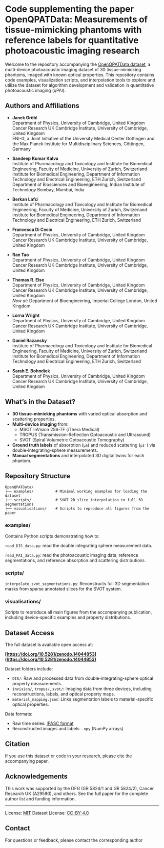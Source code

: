 # Code supplementing the paper OpenQPATData: Measurements of tissue-mimicking phantoms with reference labels for quantitative photoacoustic imaging research

Welcome to the repository accompanying the [OpenQPATData dataset](https://doi.org/10.5281/zenodo.14044853),
a multi-device photoacoustic imaging dataset of 30 tissue-mimicking phantoms,
imaged with known optical properties.
This repository contains code examples, visualization scripts,
and interpolation tools to explore and utilize the dataset
for algorithm development and validation in quantitative photoacoustic imaging (qPAI).

## Authors and Affiliations

- **Janek Gröhl**  
  Department of Physics, University of Cambridge, United Kingdom  
  Cancer Research UK Cambridge Institute, University of Cambridge, United Kingdom  
  ENI-G, a Joint Initiative of the University Medical Center Göttingen and the Max Planck Institute for Multidisciplinary Sciences, Göttingen, Germany  

- **Sandeep Kumar Kalva**  
  Institute of Pharmacology and Toxicology and Institute for Biomedical Engineering, Faculty of Medicine, University of Zurich, Switzerland  
  Institute for Biomedical Engineering, Department of Information Technology and Electrical Engineering, ETH Zurich, Switzerland  
  Department of Biosciences and Bioengineering, Indian Institute of Technology Bombay, Mumbai, India  

- **Berkan Lafci**  
  Institute of Pharmacology and Toxicology and Institute for Biomedical Engineering, Faculty of Medicine, University of Zurich, Switzerland  
  Institute for Biomedical Engineering, Department of Information Technology and Electrical Engineering, ETH Zurich, Switzerland  

- **Francesca Di Cecio**  
  Department of Physics, University of Cambridge, United Kingdom  
  Cancer Research UK Cambridge Institute, University of Cambridge, United Kingdom  

- **Ran Tao**  
  Department of Physics, University of Cambridge, United Kingdom  
  Cancer Research UK Cambridge Institute, University of Cambridge, United Kingdom  

- **Thomas R. Else**  
  Department of Physics, University of Cambridge, United Kingdom  
  Cancer Research UK Cambridge Institute, University of Cambridge, United Kingdom  
  *Now at:* Department of Bioengineering, Imperial College London, United Kingdom  

- **Lorna Wright**  
  Department of Physics, University of Cambridge, United Kingdom  
  Cancer Research UK Cambridge Institute, University of Cambridge, United Kingdom  

- **Daniel Razansky**  
  Institute of Pharmacology and Toxicology and Institute for Biomedical Engineering, Faculty of Medicine, University of Zurich, Switzerland  
  Institute for Biomedical Engineering, Department of Information Technology and Electrical Engineering, ETH Zurich, Switzerland  

- **Sarah E. Bohndiek**  
  Department of Physics, University of Cambridge, United Kingdom  
  Cancer Research UK Cambridge Institute, University of Cambridge, United Kingdom  

## What’s in the Dataset?

- **30 tissue-mimicking phantoms** with varied optical absorption and scattering properties.
- **Multi-device imaging** from:
  - MSOT InVision 256-TF (iThera Medical)
  - TROPUS (Transmission–Reflection Optoacoustic and Ultrasound)
  - SVOT (Spiral Volumetric Optoacoustic Tomography)
- **Ground truth labels** of absorption (`μa`) and reduced scattering (`μs′`) via double-integrating-sphere measurements.
- **Manual segmentations** and interpolated 3D digital twins for each phantom.

## Repository Structure

```
OpenQPATData/
├── examples/          # Minimal working examples for loading the dataset
├── scripts/           # SVOT 2D slice interpolation to full 3D segmentations
├── visualisations/    # Scripts to reproduce all figures from the paper
```

### examples/
Contains Python scripts demonstrating how to:

`read_DIS_data.py`: read the double integrating sphere measurement data.

`read_PAI_data.py`: read the photoacoustic imaging data, reference segmentations,
and reference absorption and scattering distributions.

### scripts/
`interpolate_svot_segmentations.py`: Reconstructs full 3D segmentation masks from
sparse annotated slices for the SVOT system.

### visualisations/
Scripts to reproduce all main figures from the accompanying publication, including device-specific examples and property distributions.

## Dataset Access

The full dataset is available open access at:

 **[https://doi.org/10.5281/zenodo.14044853](https://doi.org/10.5281/zenodo.14044853)**

Dataset folders include:

- `DIS/`: Raw and processed data from double-integrating-sphere optical property measurements.
- `invision/`, `tropus/`, `svot/`: Imaging data from three devices, including reconstructions, labels, and optical property maps.
- `material_mapping.json`: Links segmentation labels to material-specific optical properties.

Data formats:
- Raw time series: [IPASC format](https://github.com/ipasc/ipasc_toolbox)
- Reconstructed images and labels: `.npy` (NumPy arrays)

## Citation

If you use this dataset or code in your research, please cite the accompanying paper.

## Acknowledgements

This work was supported by the DFG (GR 5824/1 and GR 5824/2),
Cancer Research UK (A29580), and others.
See the full paper for the complete author list and funding information.


---
License: [MIT](LICENSE)
Dataset License: [CC-BY-4.0](https://creativecommons.org/licenses/by/4.0/)

## Contact

For questions or feedback, please contact the corresponding author

